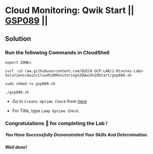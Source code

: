 # Cloud Monitoring: Qwik Start || [GSP089](https://www.cloudskillsboost.google/focuses/10599?parent=catalog) ||

## Solution 

### Run the following Commands in CloudShell

```
export ZONE=
```
```
curl -LO raw.githubusercontent.com/QUICK-GCP-LAB/2-Minutes-Labs-Solutions/main/Cloud%20Monitoring%20Qwik%20Start/gsp089.sh

sudo chmod +x gsp089.sh

./gsp089.sh
```

* Go to `Create Uptime Check` from [here](https://console.cloud.google.com/monitoring/uptime/create?)

* For Title, type `Lamp Uptime Check`.

### Congratulations 🎉 for completing the Lab !

##### *You Have Successfully Demonstrated Your Skills And Determination.*

#### *Well done!*
